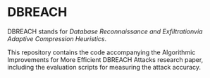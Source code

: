 # DBREACH
DBREACH stands for *Database Reconnaissance and Exfiltrationvia Adaptive Compression Heuristics*.

This repository contains the code accompanying the Algorithmic Improvements for More Efficient DBREACH Attacks research paper, including the evaluation scripts for measuring the attack accuracy.
